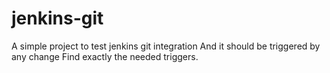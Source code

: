 # jenkins-git
A simple project to test jenkins git integration
And it should be triggered by any change
Find exactly the needed triggers.
